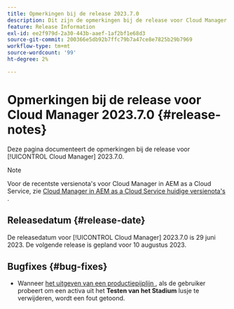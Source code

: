 ```yaml
---
title: Opmerkingen bij de release 2023.7.0
description: Dit zijn de opmerkingen bij de release voor Cloud Manager 2023.7.0.
feature: Release Information
exl-id: ee2f979d-2a30-443b-aaef-1af2bf1e68d3
source-git-commit: 200366e5db92b7ffc79b7a47ce8e7825b29b7969
workflow-type: tm+mt
source-wordcount: '99'
ht-degree: 2%

---
```


# Opmerkingen bij de release voor Cloud Manager 2023.7.0 {#release-notes}

Deze pagina documenteert de opmerkingen bij de release voor [!UICONTROL Cloud Manager] 2023.7.0.

>[!NOTE]
>
>Voor de recentste versienota&#39;s voor Cloud Manager in AEM as a Cloud Service, zie [ Cloud Manager in AEM as a Cloud Service huidige versienota&#39;s ](https://experienceleague.adobe.com/docs/experience-manager-cloud-service/content/implementing/using-cloud-manager/release-notes-cloud-manager/release-notes-cm-current.html).

## Releasedatum {#release-date}

De releasedatum voor [!UICONTROL Cloud Manager] 2023.7.0 is 29 juni 2023. De volgende release is gepland voor 10 augustus 2023.

## Bugfixes {#bug-fixes}

* Wanneer [ het uitgeven van een productiepijplijn ](/help/using/managing-pipelines.md#editing-pipelines), als de gebruiker probeert om een activa uit het **Testen van het Stadium** lusje te verwijderen, wordt een fout getoond.
